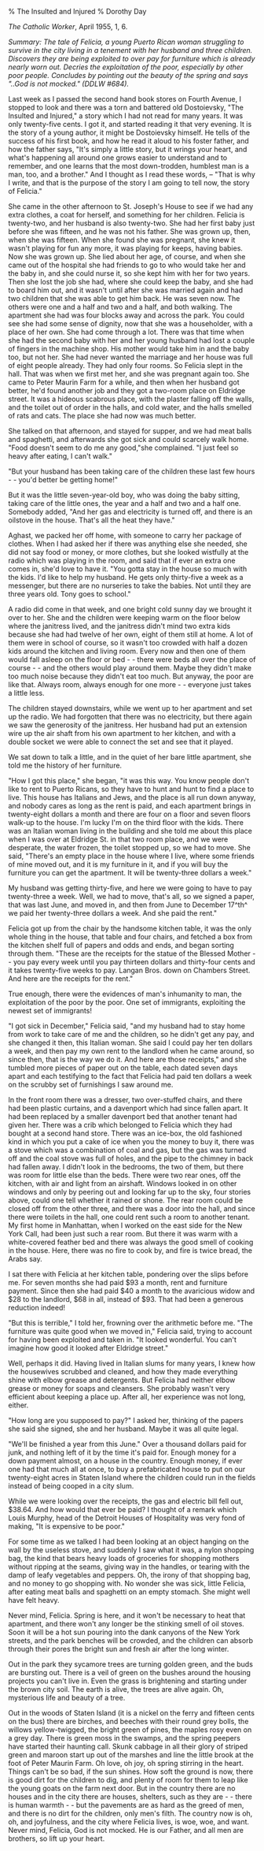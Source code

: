 % The Insulted and Injured
% Dorothy Day

*The Catholic Worker*, April 1955, 1, 6.

*Summary: The tale of Felicia, a young Puerto Rican woman struggling to
survive in the city living in a tenement with her husband and three
children. Discovers they are being exploited to over pay for furniture
which is already nearly worn out. Decries the exploitation of the poor,
especially by other poor people. Concludes by pointing out the beauty of
the spring and says "..God is not mocked." (DDLW \#684).*

Last week as I passed the second hand book stores on Fourth Avenue, I
stopped to look and there was a torn and battered old Dostoievsky, "The
Insulted and Injured," a story which I had not read for many years. It
was only twenty-five cents. I got it, and started reading it that very
evening. It is the story of a young author, it might be Dostoievsky
himself. He tells of the success of his first book, and how he read it
aloud to his foster father, and how the father says, "It's simply a
little story, but it wrings your heart, and what's happening all around
one grows easier to understand and to remember, and one learns that the
most down-trodden, humblest man is a man, too, and a brother." And I
thought as I read these words, – "That is why I write, and that is the
purpose of the story I am going to tell now, the story of Felicia."

She came in the other afternoon to St. Joseph's House to see if we had
any extra clothes, a coat for herself, and something for her children.
Felicia is twenty-two, and her husband is also twenty-two. She had her
first baby just before she was fifteen, and he was not his father. She
was grown up, then, when she was fifteen. When she found she was
pregnant, she knew it wasn't playing for fun any more, it was playing
for keeps, having babies. Now she was grown up. She lied about her age,
of course, and when she came out of the hospital she had friends to go
to who would take her and the baby in, and she could nurse it, so she
kept him with her for two years. Then she lost the job she had, where
she could keep the baby, and she had to board him out, and it wasn't
until after she was married again and had two children that she was able
to get him back. He was seven now. The others were one and a half and
two and a half, and both walking. The apartment she had was four blocks
away and across the park. You could see she had some sense of dignity,
now that she was a householder, with a place of her own. She had come
through a lot. There was that time when she had the second baby with her
and her young husband had lost a couple of fingers in the machine shop.
His mother would take him in and the baby too, but not her. She had
never wanted the marriage and her house was full of eight people
already. They had only four rooms. So Felicia slept in the hall. That
was when we first met her, and she was pregnant again too. She came to
Peter Maurin Farm for a while, and then when her husband got better,
he'd found another job and they got a two-room place on Eldridge street.
It was a hideous scabrous place, with the plaster falling off the walls,
and the toilet out of order in the halls, and cold water, and the halls
smelled of rats and cats. The place she had now was much better.

She talked on that afternoon, and stayed for supper, and we had meat
balls and spaghetti, and afterwards she got sick and could scarcely walk
home. "Food doesn't seem to do me any good,"she complained. "I just feel
so heavy after eating, I can't walk."

"But your husband has been taking care of the children these last few
hours - - you'd better be getting home!"

But it was the little seven-year-old boy, who was doing the baby
sitting, taking care of the little ones, the year and a half and two and
a half one. Somebody added, "And her gas and electricity is turned off,
and there is an oilstove in the house. That's all the heat they have."

Aghast, we packed her off home, with someone to carry her package of
clothes. When I had asked her if there was anything else she needed, she
did not say food or money, or more clothes, but she looked wistfully at
the radio which was playing in the room, and said that if ever an extra
one comes in, she'd love to have it. "You gotta stay in the house so
much with the kids. I'd like to help my husband. He gets only
thirty-five a week as a messenger, but there are no nurseries to take
the babies. Not until they are three years old. Tony goes to school."

A radio did come in that week, and one bright cold sunny day we brought
it over to her. She and the children were keeping warm on the floor
below where the janitress lived, and the janitress didn't mind two extra
kids because she had had twelve of her own, eight of them still at home.
A lot of them were in school of course, so it wasn't too crowded with
half a dozen kids around the kitchen and living room. Every now and then
one of them would fall asleep on the floor or bed - - there were beds
all over the place of course - - and the others would play around them.
Maybe they didn't make too much noise because they didn't eat too much.
But anyway, the poor are like that. Always room, always enough for one
more - - everyone just takes a little less.

The children stayed downstairs, while we went up to her apartment and
set up the radio. We had forgotten that there was no electricity, but
there again we saw the generosity of the janitress. Her husband had put
an extension wire up the air shaft from his own apartment to her
kitchen, and with a double socket we were able to connect the set and
see that it played.

We sat down to talk a little, and in the quiet of her bare little
apartment, she told me the history of her furniture.

"How I got this place," she began, "it was this way. You know people
don't like to rent to Puerto Ricans, so they have to hunt and hunt to
find a place to live. This house has Italians and Jews, and the place is
all run down anyway, and nobody cares as long as the rent is paid, and
each apartment brings in twenty-eight dollars a month and there are four
on a floor and seven floors walk-up to the house. I'm lucky I'm on the
third floor with the kids. There was an Italian woman living in the
building and she told me about this place when I was over at Eldridge
St. in that two room place, and we were desperate, the water frozen, the
toilet stopped up, so we had to move. She said, "There's an empty place
in the house where I live, where some friends of mine moved out, and it
is my furniture in it, and if you will buy the furniture you can get the
apartment. It will be twenty-three dollars a week."

My husband was getting thirty-five, and here we were going to have to
pay twenty-three a week. Well, we had to move, that's all, so we signed
a paper, that was last June, and moved in, and then from June to
December 17^th^ we paid her twenty-three dollars a week. And she paid
the rent."

Felicia got up from the chair by the handsome kitchen table, it was the
only whole thing in the house, that table and four chairs, and fetched a
box from the kitchen shelf full of papers and odds and ends, and began
sorting through them. "These are the receipts for the statue of the
Blessed Mother - - you pay every week until you pay thirteen dollars and
thirty-four cents and it takes twenty-five weeks to pay. Langan Bros.
down on Chambers Street. And here are the receipts for the rent."

True enough, there were the evidences of man's inhumanity to man, the
exploitation of the poor by the poor. One set of immigrants, exploiting
the newest set of immigrants!

"I got sick in December," Felicia said, "and my husband had to stay home
from work to take care of me and the children, so he didn't get any pay,
and she changed it then, this Italian woman. She said I could pay her
ten dollars a week, and then pay my own rent to the landlord when he
came around, so since then, that is the way we do it. And here are those
receipts," and she tumbled more pieces of paper out on the table, each
dated seven days apart and each testifying to the fact that Felicia had
paid ten dollars a week on the scrubby set of furnishings I saw around
me.

In the front room there was a dresser, two over-stuffed chairs, and
there had been plastic curtains, and a davenport which had since fallen
apart. It had been replaced by a smaller davenport bed that another
tenant had given her. There was a crib which belonged to Felicia which
they had bought at a second hand store. There was an ice-box, the old
fashioned kind in which you put a cake of ice when you the money to buy
it, there was a stove which was a combination of coal and gas, but the
gas was turned off and the coal stove was full of holes, and the pipe to
the chimney in back had fallen away. I didn't look in the bedrooms, the
two of them, but there was room for little else than the beds. There
were two rear ones, off the kitchen, with air and light from an
airshaft. Windows looked in on other windows and only by peering out and
looking far up to the sky, four stories above, could one tell whether it
rained or shone. The rear room could be closed off from the other three,
and there was a door into the hall, and since there were toilets in the
hall, one could rent such a room to another tenant. My first home in
Manhattan, when I worked on the east side for the New York Call, had
been just such a rear room. But there it was warm with a white-covered
feather bed and there was always the good smell of cooking in the house.
Here, there was no fire to cook by, and fire is twice bread, the Arabs
say.

I sat there with Felicia at her kitchen table, pondering over the slips
before me. For seven months she had paid \$93 a month, rent and
furniture payment. Since then she had paid \$40 a month to the
avaricious widow and \$28 to the landlord, \$68 in all, instead of \$93.
That had been a generous reduction indeed!

"But this is terrible," I told her, frowning over the arithmetic before
me. "The furniture was quite good when we moved in," Felicia said,
trying to account for having been exploited and taken in. "It looked
wonderful. You can't imagine how good it looked after Eldridge street."

Well, perhaps it did. Having lived in Italian slums for many years, I
knew how the housewives scrubbed and cleaned, and how they made
everything shine with elbow grease and detergents. But Felicia had
neither elbow grease or money for soaps and cleansers. She probably
wasn't very efficient about keeping a place up. After all, her
experience was not long, either.

"How long are you supposed to pay?" I asked her, thinking of the papers
she said she signed, she and her husband. Maybe it was all quite legal.

"We'll be finished a year from this June." Over a thousand dollars paid
for junk, and nothing left of it by the time it's paid for. Enough money
for a down payment almost, on a house in the country. Enough money, if
ever one had that much all at once, to buy a prefabricated house to put
on our twenty-eight acres in Staten Island where the children could run
in the fields instead of being cooped in a city slum.

While we were looking over the receipts, the gas and electric bill fell
out, \$38.64. And how would that ever be paid? I thought of a remark
which Louis Murphy, head of the Detroit Houses of Hospitality was very
fond of making, "It is expensive to be poor."

For some time as we talked I had been looking at an object hanging on
the wall by the useless stove, and suddenly I saw what it was, a nylon
shopping bag, the kind that bears heavy loads of groceries for shopping
mothers without ripping at the seams, giving way in the handles, or
tearing with the damp of leafy vegetables and peppers. Oh, the irony of
that shopping bag, and no money to go shopping with. No wonder she was
sick, little Felicia, after eating meat balls and spaghetti on an empty
stomach. She might well have felt heavy.

Never mind, Felicia. Spring is here, and it won't be necessary to heat
that apartment, and there won't any longer be the stinking smell of oil
stoves. Soon it will be a hot sun pouring into the dank canyons of the
New York streets, and the park benches will be crowded, and the children
can absorb through their pores the bright sun and fresh air after the
long winter.

Out in the park they sycamore trees are turning golden green, and the
buds are bursting out. There is a veil of green on the bushes around the
housing projects you can't live in. Even the grass is brightening and
starting under the brown city soil. The earth is alive, the trees are
alive again. Oh, mysterious life and beauty of a tree.

Out in the woods of Staten Island (it is a nickel on the ferry and
fifteen cents on the bus) there are birches, and beeches with their
round grey bolls, the willows yellow-twigged, the bright green of pines,
the maples rosy even on a grey day. There is green moss in the swamps,
and the spring peepers have started their haunting call. Skunk cabbage
in all their glory of striped green and maroon start up out of the
marshes and line the little brook at the foot of Peter Maurin Farm. Oh
love, oh joy, oh spring stirring in the heart. Things can't be so bad,
if the sun shines. How soft the ground is now, there is good dirt for
the children to dig, and plenty of room for them to leap like the young
goats on the farm next door. But in the country there are no houses and
in the city there are houses, shelters, such as they are - - there is
human warmth - - but the pavements are as hard as the greed of men, and
there is no dirt for the children, only men's filth. The country now is
oh, oh, and joyfulness, and the city where Felicia lives, is woe, woe,
and want. Never mind, Felicia, God is not mocked. He is our Father, and
all men are brothers, so lift up your heart.
